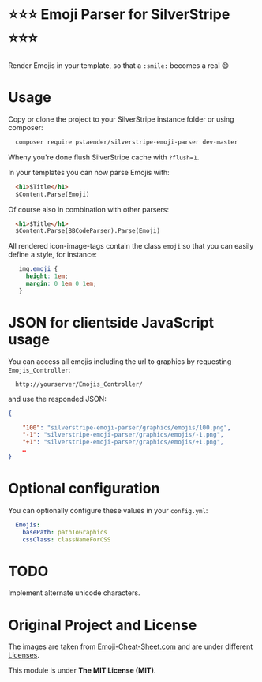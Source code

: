 # :star::star::star: Emoji Parser for SilverStripe :star::star::star:

Render Emojis in your template, so that a `:smile:` becomes a real :smile:

# Usage

Copy or clone the project to your SilverStripe instance folder or using composer:

```sh
  composer require pstaender/silverstripe-emoji-parser dev-master
```

Wheny you're done flush SilverStripe cache with `?flush=1`.

In your templates you can now parse Emojis with:

```html
  <h1>$Title</h1>
  $Content.Parse(Emoji)
```

Of course also in combination with other parsers:

```html
  <h1>$Title</h1>
  $Content.Parse(BBCodeParser).Parse(Emoji)
```

All rendered icon-image-tags contain the class `emoji` so that you can easily define a style, for instance:

```css
   img.emoji {
     height: 1em;
     margin: 0 1em 0 1em;
   }
```

# JSON for clientside JavaScript usage

You can access all emojis including the url to graphics by requesting `Emojis_Controller`:

```
  http://yourserver/Emojis_Controller/
```

and use the responded JSON:

```json
{

    "100": "silverstripe-emoji-parser/graphics/emojis/100.png",
    "-1": "silverstripe-emoji-parser/graphics/emojis/-1.png",
    "+1": "silverstripe-emoji-parser/graphics/emojis/+1.png",
    …
}
```

# Optional configuration

You can optionally configure these values in your `config.yml`:

```yaml
  Emojis:
    basePath: pathToGraphics
    cssClass: classNameForCSS
```

# TODO

Implement alternate unicode characters.

# Original Project and License

The images are taken from [Emoji-Cheat-Sheet.com](https://github.com/arvida/emoji-cheat-sheet.com) and are under different [Licenses](https://github.com/arvida/emoji-cheat-sheet.com/blob/master/LICENSE).

This module is under **The MIT License (MIT)**.
